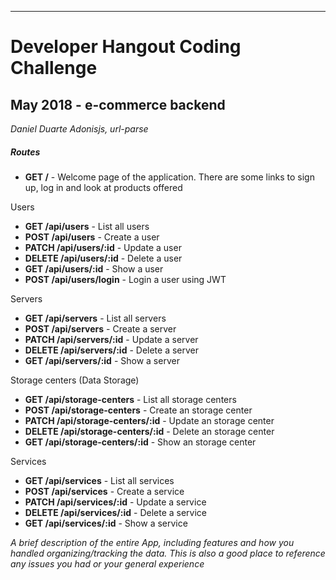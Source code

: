 ---------------------------------------------------------
# Developer Hangout Coding Challenge
## May 2018 - e-commerce backend

*Daniel Duarte* 
*Adonisjs, url-parse*

##### Routes
- __GET /__  - Welcome page of the application. There are some links to sign up, log in and look at products offered

Users
- __GET /api/users__ - List all users
- __POST /api/users__ - Create a user
- __PATCH /api/users/:id__ - Update a user
- __DELETE /api/users/:id__ - Delete a user
- __GET /api/users/:id__ - Show a user
- __POST /api/users/login__ - Login a user using JWT

Servers
- __GET /api/servers__ - List all servers
- __POST /api/servers__ - Create a server
- __PATCH /api/servers/:id__ - Update a server
- __DELETE /api/servers/:id__ - Delete a server
- __GET /api/servers/:id__ - Show a server

Storage centers (Data Storage)
- __GET /api/storage-centers__ - List all storage centers
- __POST /api/storage-centers__ - Create an storage center
- __PATCH /api/storage-centers/:id__ - Update an storage center
- __DELETE /api/storage-centers/:id__ - Delete an storage center
- __GET /api/storage-centers/:id__ - Show an storage center

Services
- __GET /api/services__ - List all services
- __POST /api/services__ - Create a service
- __PATCH /api/services/:id__ - Update a service
- __DELETE /api/services/:id__ - Delete a service
- __GET /api/services/:id__ - Show a service


*A brief description of the entire App, including features and how you handled organizing/tracking the data. This is also a good place to reference any issues you had or your general experience*

<!--*DevHosts, a VPS and cloud computing platform, offers a wide variety of products, like your own Servers, cloud storage, and a bunch of services like a load balancer, continous integration...* -->

<!-- --------------------------------------------------------- -->
